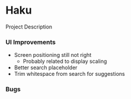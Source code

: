 # Haku

Project Description

### UI Improvements

- Screen positioning still not right
  - Probably related to display scaling
- Better search placeholder
- Trim whitespace from search for suggestions

### Bugs
